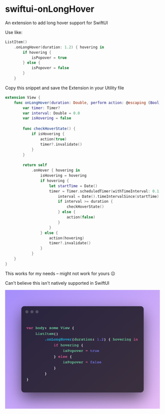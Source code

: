 # swiftui-onLongHover
An extension to add long hover support for SwiftUI

Use like:
```swift
ListItem() 
    .onLongHover(duration: 1.2) { hovering in
        if hovering {
            isPopover = true
        } else {
            isPopover = false
        }
    }
```
Copy this snippet and save the Extension in your Utility file
```swift
extension View {
    func onLongHover(duration: Double, perform action: @escaping (Bool) -> Void) -> some View {
        var timer: Timer?
        var interval: Double = 0.0
        var isHovering = false
        
        func checkHoverState() {
            if isHovering {
                action(true)
                timer?.invalidate()
            }
        }
        
        return self
            .onHover { hovering in
                isHovering = hovering
                if hovering {
                    let startTime = Date()
                    timer = Timer.scheduledTimer(withTimeInterval: 0.1, repeats: true) { _ in
                        interval = Date().timeIntervalSince(startTime)
                        if interval >= duration {
                            checkHoverState()
                        } else {
                            action(false)
                        }
                    }
                } else {
                    action(hovering)
                    timer?.invalidate()
                }
            }
    }
}
```

This works for my needs – might not work for yours ☹️

Can't believe this isn't natively supported in SwiftUI

![usage image](https://github.com/tjcages/swiftui-onLongHover/blob/main/usage.png)
